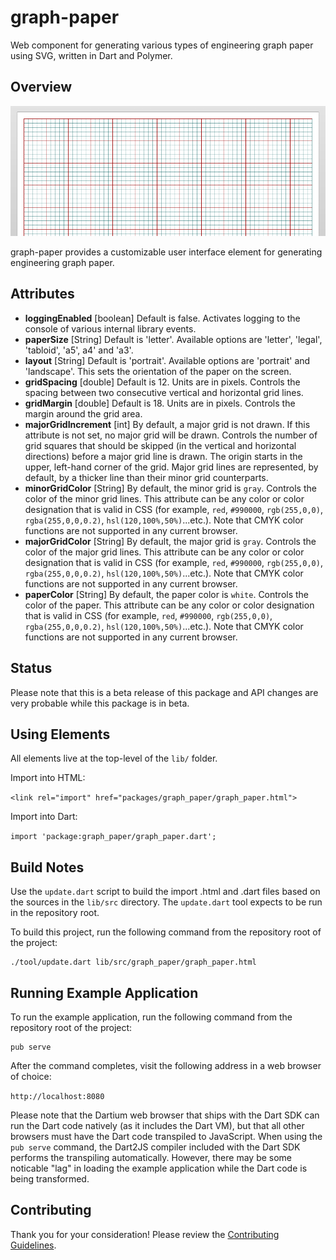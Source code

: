 graph-paper
===========

Web component for generating various types of engineering graph paper using SVG, written in Dart and Polymer.

## Overview

![Screenshot](https://raw.githubusercontent.com/adamjcook/graph-paper/master/doc/screenshot.png)

graph-paper provides a customizable user interface element for generating engineering graph paper.

## Attributes

 * **loggingEnabled** [boolean] Default is false. Activates logging to the console of various internal library events.
 * **paperSize** [String] Default is 'letter'. Available options are 'letter', 'legal', 'tabloid', 'a5', a4' and 'a3'.
 * **layout** [String] Default is 'portrait'. Available options are 'portrait' and 'landscape'. This sets the orientation of the paper on the screen.
 * **gridSpacing** [double] Default is 12. Units are in pixels. Controls the spacing between two consecutive vertical and horizontal grid lines.
 * **gridMargin** [double] Default is 18. Units are in pixels. Controls the margin around the grid area.
 * **majorGridIncrement** [int] By default, a major grid is not drawn. If this attribute is not set, no major grid will be drawn. Controls the number of grid squares that should be skipped (in the vertical and horizontal directions) before a major grid line is drawn. The origin starts in the upper, left-hand corner of the grid. Major grid lines are represented, by default, by a thicker line than their minor grid counterparts.
 * **minorGridColor** [String] By default, the minor grid is `gray`. Controls the color of the minor grid lines. This attribute can be any color or color designation that is valid in CSS (for example, `red`, `#990000`, `rgb(255,0,0)`, `rgba(255,0,0,0.2)`, `hsl(120,100%,50%)`...etc.). Note that CMYK color functions are not supported in any current browser.
 * **majorGridColor** [String] By default, the major grid is `gray`. Controls the color of the major grid lines. This attribute can be any color or color designation that is valid in CSS (for example, `red`, `#990000`, `rgb(255,0,0)`, `rgba(255,0,0,0.2)`, `hsl(120,100%,50%)`...etc.). Note that CMYK color functions are not supported in any current browser.
 * **paperColor** [String] By default, the paper color is `white`. Controls the color of the paper. This attribute can be any color or color designation that is valid in CSS (for example, `red`, `#990000`, `rgb(255,0,0)`, `rgba(255,0,0,0.2)`, `hsl(120,100%,50%)`...etc.). Note that CMYK color functions are not supported in any current browser.
   
## Status

Please note that this is a beta release of this package and API changes are very probable while this package is in beta.

## Using Elements

All elements live at the top-level of the `lib/` folder.

Import into HTML:

`<link rel="import" href="packages/graph_paper/graph_paper.html">`

Import into Dart:

`import 'package:graph_paper/graph_paper.dart';`
    
## Build Notes

Use the `update.dart` script to build the import .html and .dart files based on the sources in the `lib/src` directory.
The `update.dart` tool expects to be run in the repository root.

To build this project, run the following command from the repository root of the project:

    ./tool/update.dart lib/src/graph_paper/graph_paper.html

## Running Example Application

To run the example application, run the following command from the repository root of the project:

    pub serve

After the command completes, visit the following address in a web browser of choice:

`http://localhost:8080`

Please note that the Dartium web browser that ships with the Dart SDK can run the Dart code natively (as it includes the Dart VM), but that all other browsers must have the Dart code transpiled to JavaScript. When using the `pub serve` command, the Dart2JS compiler included with the Dart SDK performs the transpiling automatically. However, there may be some noticable "lag" in loading the example application while the Dart code is being transformed.

## Contributing

Thank you for your consideration! Please review the [Contributing Guidelines][contributing].

[contributing]: https://github.com/adamjcook/graph-paper/blob/master/CONTRIBUTING.md